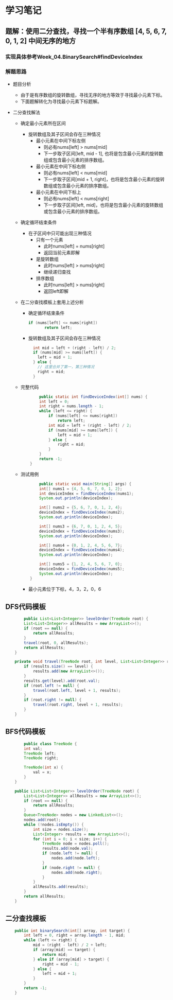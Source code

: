 

# 学习笔记

## 题解：使用二分查找，寻找一个半有序数组 [4, 5, 6, 7, 0, 1, 2] 中间无序的地方

### 实现具体参考Week_04.BinarySearch#findDeviceIndex

### 解题思路

- 题目分析

  - 由于是有序数组的旋转数组，寻找无序的地方等效于寻找最小元素下标。
  - 下面题解转化为寻找最小元素下标题解。

- 二分查找解法

  - 确定最小元素所在区间

    - 旋转数组及其子区间会存在三种情况
      - 最小元素在中间下标左侧
        - 则必有nums[left] > nums[mid]
        - 下一步取子区间[left, mid - 1], 也将是包含最小元素的旋转数组或包含最小元素的排序数组。
      - 最小元素在中间下标右侧
        - 则必有nums[left] < nums[mid]
        - 下一步取子区间[mid + 1, right]，也将是包含最小元素的旋转数组或包含最小元素的排序数组。
      - 最小元素在中间下标上
        - 则必有nums[left]  < nums[right] 
        - 下一步取子区间[left, mid]，也将是包含最小元素的旋转数组或包含最小元素的排序数组。

  - 确定循环结束条件

    - 在子区间中只可能出现三种情况
      - 只有一个元素
        - 此时nums[left] = nums[right]
        - 返回当前元素即解
      - 是旋转数组
        - 此时nums[left] > nums[right]
        - 继续递归查找
      - 排序数组
        - 此时nums[left] > nums[right]
        - 返回left即解

  - 在二分查找模板上套用上述分析

    - 确定循环结束条件

      ```java
      if (nums[left] <= nums[right])
             return left;
      ```

    - 旋转数组及其子区间会存在三种情况

      ```java
       	int mid = left + (right - left) / 2;
        if (nums[mid] >= nums[left]) {
          left = mid + 1;
        } else {
          // 这里合并了第一，第三种情况
          right = mid;
        }
      ```

  - 完整代码

    ```java
    		public static int findDeviceIndex(int[] nums) {
            int left = 0;
            int right = nums.length - 1;
            while (left <= right) {
                if (nums[left] <= nums[right])
                    return left;
                int mid = left + (right - left) / 2;
                if (nums[mid] >= nums[left]) {
                    left = mid + 1;
                } else {
                    right = mid;
                }
            }
            return -1;
        }
    ```

  - 测试用例

    ```java
    		public static void main(String[] args) {
            int[] nums1 = {4, 5, 6, 7, 0, 1, 2};
            int deviceIndex = findDeviceIndex(nums1);
            System.out.println(deviceIndex);
    
            int[] nums2 = {5, 6, 7, 0, 1, 2, 4};
            deviceIndex = findDeviceIndex(nums2);
            System.out.println(deviceIndex);
    
            int[] nums3 = {6, 7, 0, 1, 2, 4, 5};
            deviceIndex = findDeviceIndex(nums3);
            System.out.println(deviceIndex);
    
            int[] nums4 = {0, 1, 2, 4, 5, 6, 7};
            deviceIndex = findDeviceIndex(nums4);
            System.out.println(deviceIndex);
    
            int[] nums5 = {1, 2, 4, 5, 6, 7, 0};
            deviceIndex = findDeviceIndex(nums5);
            System.out.println(deviceIndex);
        }
    ```

    - 最小元素位于下标，4，3，2，0，6

## DFS代码模板

```java
		public List<List<Integer>> levelOrder(TreeNode root) {
        List<List<Integer>> allResults = new ArrayList<>();
        if (root == null) {
            return allResults;
        }
        travel(root, 0, allResults);
        return allResults;
    }

    private void travel(TreeNode root, int level, List<List<Integer>> results) {
        if (results.size() == level) {
            results.add(new ArrayList<>());
        }
        results.get(level).add(root.val);
        if (root.left != null) {
            travel(root.left, level + 1, results);
        }
        if (root.right != null) {
            travel(root.right, level + 1, results);
        }
    }
```

## BFS代码模板

```java
		public class TreeNode {
        int val;
        TreeNode left;
        TreeNode right;

        TreeNode(int x) {
            val = x;
        }
    }

    public List<List<Integer>> levelOrder(TreeNode root) {
        List<List<Integer>> allResults = new ArrayList<>();
        if (root == null) {
            return allResults;
        }
        Queue<TreeNode> nodes = new LinkedList<>();
        nodes.add(root);
        while (!nodes.isEmpty()) {
            int size = nodes.size();
            List<Integer> results = new ArrayList<>();
            for (int i = 0; i < size; i++) {
                TreeNode node = nodes.poll();
                results.add(node.val);
                if (node.left != null) {
                    nodes.add(node.left);
                }
                if (node.right != null) {
                    nodes.add(node.right);
                }
            }
            allResults.add(results);
        }
        return allResults;
    }
```

## 二分查找模板

```java
    public int binarySearch(int[] array, int target) {
        int left = 0, right = array.length - 1, mid;
        while (left <= right) {
            mid = (right - left) / 2 + left;
            if (array[mid] == target) {
                return mid;
            } else if (array[mid] > target) {
                right = mid - 1;
            } else {
                left = mid + 1;
            }
        }
        return -1;
    }
```

